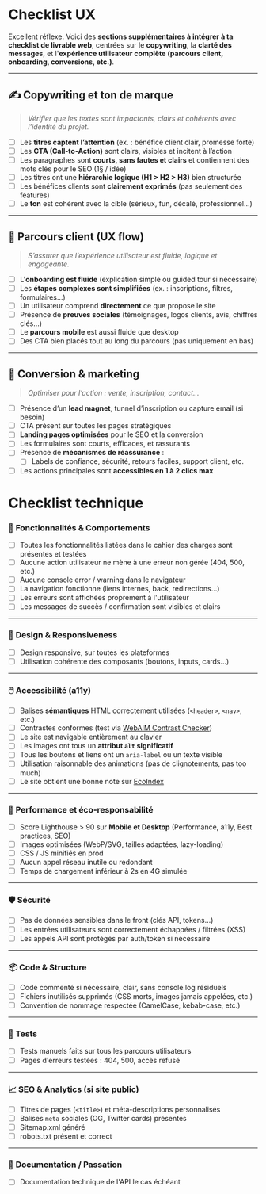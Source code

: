 # Checklist UX
Excellent réflexe. Voici des **sections supplémentaires à intégrer à ta checklist de livrable web**, centrées sur le **copywriting**, la **clarté des messages**, et l'**expérience utilisateur complète (parcours client, onboarding, conversions, etc.)**.

---

## ✍️ Copywriting et ton de marque

> *Vérifier que les textes sont impactants, clairs et cohérents avec l’identité du projet.*

* [ ] Les **titres captent l’attention** (ex. : bénéfice client clair, promesse forte)
* [ ] Les **CTA (Call-to-Action)** sont clairs, visibles et incitent à l’action
* [ ] Les paragraphes sont **courts, sans fautes et clairs** et contiennent des mots clés pour le SEO (1§ / idée)
* [ ] Les titres ont une **hiérarchie logique (H1 > H2 > H3)** bien structurée
* [ ] Les bénéfices clients sont **clairement exprimés** (pas seulement des features)
* [ ] Le **ton** est cohérent avec la cible (sérieux, fun, décalé, professionnel…)

---

## 👣 Parcours client (UX flow)

> *S’assurer que l’expérience utilisateur est fluide, logique et engageante.*

* [ ] L'**onboarding est fluide** (explication simple ou guided tour si nécessaire)
* [ ] Les **étapes complexes sont simplifiées** (ex. : inscriptions, filtres, formulaires…)
* [ ] Un utilisateur comprend **directement** ce que propose le site
* [ ] Présence de **preuves sociales** (témoignages, logos clients, avis, chiffres clés…)
* [ ] Le **parcours mobile** est aussi fluide que desktop
* [ ] Des CTA bien placés tout au long du parcours (pas uniquement en bas)

---

## 💸 Conversion & marketing

> *Optimiser pour l’action : vente, inscription, contact…*

* [ ] Présence d’un **lead magnet**, tunnel d’inscription ou capture email (si besoin)
* [ ] CTA présent sur toutes les pages stratégiques
* [ ] **Landing pages optimisées** pour le SEO et la conversion
* [ ] Les formulaires sont courts, efficaces, et rassurants
* [ ] Présence de **mécanismes de réassurance** :
  * [ ] Labels de confiance, sécurité, retours faciles, support client, etc.
* [ ] Les actions principales sont **accessibles en 1 à 2 clics max**

# Checklist technique

### 🔧 **Fonctionnalités & Comportements**

* [ ] Toutes les fonctionnalités listées dans le cahier des charges sont présentes et testées
* [ ] Aucune action utilisateur ne mène à une erreur non gérée (404, 500, etc.)
* [ ] Aucune console error / warning dans le navigateur
* [ ] La navigation fonctionne (liens internes, back, redirections...)
* [ ] Les erreurs sont affichées proprement à l'utilisateur
* [ ] Les messages de succès / confirmation sont visibles et clairs

---

### 🎨 **Design & Responsiveness**

* [ ] Design responsive, sur toutes les plateformes
* [ ] Utilisation cohérente des composants (boutons, inputs, cards…)

---

### 🖱️ **Accessibilité (a11y)**

* [ ] Balises **sémantiques** HTML correctement utilisées (`<header>`, `<nav>`, etc.)
* [ ] Contrastes conformes (test via [WebAIM Contrast Checker](https://webaim.org/resources/contrastchecker/))
* [ ] Le site est navigable entièrement au clavier
* [ ] Les images ont tous un **attribut `alt` significatif**
* [ ] Tous les boutons et liens ont un `aria-label` ou un texte visible
* [ ] Utilisation raisonnable des animations (pas de clignotements, pas too much)
* [ ] Le site obtient une bonne note sur [EcoIndex](https://www.ecoindex.fr/)

---

### 🚀 **Performance et éco-responsabilité**

* [ ] Score Lighthouse > 90 sur **Mobile et Desktop** (Performance, a11y, Best practices, SEO)
* [ ] Images optimisées (WebP/SVG, tailles adaptées, lazy-loading)
* [ ] CSS / JS minifiés en prod
* [ ] Aucun appel réseau inutile ou redondant
* [ ] Temps de chargement inférieur à 2s en 4G simulée

---

### 🛡️ **Sécurité**

* [ ] Pas de données sensibles dans le front (clés API, tokens…)
* [ ] Les entrées utilisateurs sont correctement échappées / filtrées (XSS)
* [ ] Les appels API sont protégés par auth/token si nécessaire

---

### 📦 **Code & Structure**

* [ ] Code commenté si nécessaire, clair, sans console.log résiduels
* [ ] Fichiers inutilisés supprimés (CSS morts, images jamais appelées, etc.)
* [ ] Convention de nommage respectée (CamelCase, kebab-case, etc.)

---

### 🧪 **Tests**

* [ ] Tests manuels faits sur tous les parcours utilisateurs
* [ ] Pages d'erreurs testées : 404, 500, accès refusé

---

### 📈 **SEO & Analytics (si site public)**

* [ ] Titres de pages (`<title>`) et méta-descriptions personnalisés
* [ ] Balises `meta` sociales (OG, Twitter cards) présentes
* [ ] Sitemap.xml généré
* [ ] robots.txt présent et correct

---

### 🧾 **Documentation / Passation**

* [ ] Documentation technique de l'API le cas échéant
